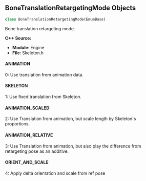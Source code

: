 ## BoneTranslationRetargetingMode Objects

```python
class BoneTranslationRetargetingMode(EnumBase)
```

Bone translation retargeting mode.

**C++ Source:**

- **Module**: Engine
- **File**: Skeleton.h

<a id="unreal.BoneTranslationRetargetingMode.ANIMATION"></a>

#### ANIMATION

0: Use translation from animation data.

<a id="unreal.BoneTranslationRetargetingMode.SKELETON"></a>

#### SKELETON

1: Use fixed translation from Skeleton.

<a id="unreal.BoneTranslationRetargetingMode.ANIMATION_SCALED"></a>

#### ANIMATION_SCALED

2: Use Translation from animation, but scale length by Skeleton's proportions.

<a id="unreal.BoneTranslationRetargetingMode.ANIMATION_RELATIVE"></a>

#### ANIMATION_RELATIVE

3: Use Translation from animation, but also play the difference from retargeting pose as an additive.

<a id="unreal.BoneTranslationRetargetingMode.ORIENT_AND_SCALE"></a>

#### ORIENT_AND_SCALE

4: Apply delta orientation and scale from ref pose

<a id="unreal.SoundWaveCloudStreamingPlatformEnableType"></a>